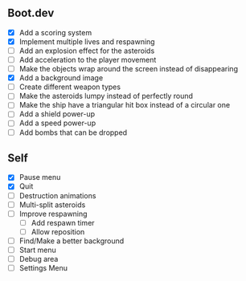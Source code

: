 ## Boot.dev

- [x] Add a scoring system
- [x] Implement multiple lives and respawning
- [ ] Add an explosion effect for the asteroids
- [ ] Add acceleration to the player movement
- [ ] Make the objects wrap around the screen instead of disappearing
- [x] Add a background image
- [ ] Create different weapon types
- [ ] Make the asteroids lumpy instead of perfectly round
- [ ] Make the ship have a triangular hit box instead of a circular one
- [ ] Add a shield power-up
- [ ] Add a speed power-up
- [ ] Add bombs that can be dropped

## Self

- [x] Pause menu
- [x] Quit
- [ ] Destruction animations
- [ ] Multi-split asteroids
- [ ] Improve respawning
  - [ ] Add respawn timer
  - [ ] Allow reposition
- [ ] Find/Make a better background
- [ ] Start menu
- [ ] Debug area
- [ ] Settings Menu
